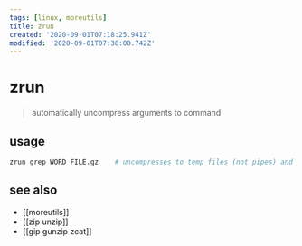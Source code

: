 ```yaml
---
tags: [linux, moreutils]
title: zrun
created: '2020-09-01T07:18:25.941Z'
modified: '2020-09-01T07:38:00.742Z'
---
```


# zrun

> automatically uncompress arguments to command

## usage
```sh
zrun grep WORD FILE.gz    # uncompresses to temp files (not pipes) and feeds to grep
```

## see also
- [[moreutils]]
- [[zip unzip]]
- [[gip gunzip zcat]]

